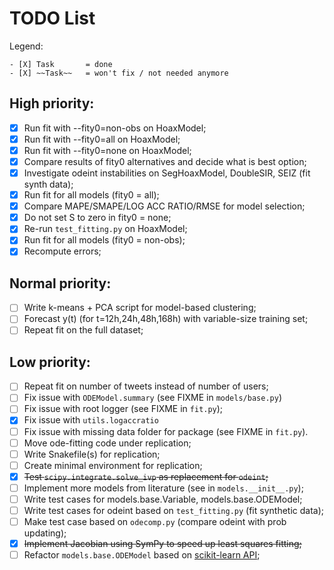 # TODO List

Legend:
```
- [X] Task       = done
- [X] ~~Task~~   = won't fix / not needed anymore
```

## High priority:
- [X] Run fit with --fity0=non-obs on HoaxModel;
- [X] Run fit with --fity0=all on HoaxModel;
- [X] Run fit with --fity0=none on HoaxModel;
- [X] Compare results of fity0 alternatives and decide what is best option;
- [X] Investigate odeint instabilities on SegHoaxModel, DoubleSIR, SEIZ (fit synth data);
- [X] Run fit for all models (fity0 = all);
- [X] Compare MAPE/SMAPE/LOG ACC RATIO/RMSE for model selection;
- [X] Do not set S to zero in fity0 = none;
- [X] Re-run `test_fitting.py` on HoaxModel;
- [X] Run fit for all models (fity0 = non-obs);
- [X] Recompute errors;

## Normal priority: 
- [ ] Write k-means + PCA script for model-based clustering;
- [ ] Forecast y(t) (for t=12h,24h,48h,168h) with variable-size training set;
- [ ] Repeat fit on the full dataset;

## Low priority:
- [ ] Repeat fit on number of tweets instead of number of users;
- [ ] Fix issue with `ODEModel.summary` (see FIXME in `models/base.py`)
- [ ] Fix issue with root logger (see FIXME in `fit.py`);
- [X] Fix issue with `utils.logaccratio`
- [ ] Fix issue with missing data folder for package (see FIXME in `fit.py`).
- [ ] Move ode-fitting code under replication;
- [ ] Write Snakefile(s) for replication;
- [ ] Create minimal environment for replication;
- [X] ~~Test `scipy.integrate.solve_ivp` as replacement for `odeint`;~~
- [ ] Implement more models from literature (see in `models.__init__.py`);
- [ ] Write test cases for models.base.Variable, models.base.ODEModel;
- [ ] Write test cases for odeint based on `test_fitting.py` (fit synthetic data);
- [ ] Make test case based on `odecomp.py` (compare odeint with prob updating);
- [X] ~~Implement Jacobian using SymPy to speed up least squares fitting;~~
- [ ] Refactor `models.base.ODEModel` based on [scikit-learn API](https://scikit-learn.org/stable/developers/develop.html);
